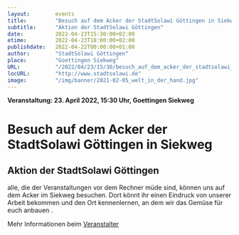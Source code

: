 ```yaml
---
layout:        events
title:         "Besuch auf dem Acker der StadtSolawi Göttingen in Siekweg"
subtitle:      "Aktion der StadtSolawi Göttingen"
date:          2022-04-23T15:30:00+02:00
etime:         2022-04-23T18:00:00+02:00
publishdate:   2022-04-22T00:00:00+01:00
author:        "StadtSolawi Göttingen"
place:         "Goettingen Siekweg"
URL:           "/2022/04/23/15/30/besuch_auf_dem_acker_der_stadtsolawi_goettingen_in_siekweg"
locURL:        "http://www.stadtsolawi.de"
image:         "/img/banner/2021-02-05_welt_in_der_hand.jpg"
---
```


**Veranstaltung: 23. April 2022, 15:30 Uhr, Goettingen Siekweg**

Besuch auf dem Acker der StadtSolawi Göttingen in Siekweg
===========

Aktion der StadtSolawi Göttingen
-----------
alle, die der Veranstaltungen vor dem Rechner müde sind, können uns auf dem Acker im Siekweg besuchen. Dort könnt ihr einen Eindruck von unserer Arbeit bekommen und den Ort kennenlernen, an dem wir das Gemüse für euch anbauen .

Mehr Informationen beim [Veranstalter](http://www.stadtsolawi.de)
